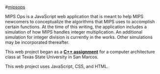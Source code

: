 #[mipsops](https://mipsops.firebaseapp.com/)

MIPS Ops is a JavaScript web application that is meant to help MIPS newcomers to conceptualize the algorithms
that MIPS uses to accomplish certain functions. At the time of this writing, the application includes a simulation of
how MIPS handles integer multiplication. An additional simulation for integer division is currently in the works.
Other simulations may be incorporated thereafter.

This web project began as a **[C++ assignment](https://github.com/stcybrdgs/misclCpp/tree/master/mipsOps)** for a computer architecture class at Texas State University in San Marcos.

This web project uses JavaScript, CSS, and HTML.

